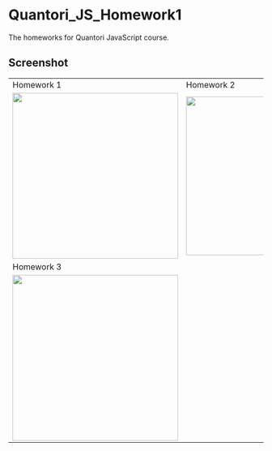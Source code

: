 # Quantori_JS_Homework1

The homeworks for Quantori JavaScript course.

## Screenshot


<link rel="stylesheet" type="text/css" href="style.css">
<table>
    <tr>
    <td>Homework 1</td>
     <td>Homework 2</td>
  </tr>
  <tr>
    <td><img src="https://user-images.githubusercontent.com/85778941/225400485-3b644245-ad7a-4017-9c34-3db8f184f5fa.png" width="327"></td>
    <td><div><img src="https://user-images.githubusercontent.com/85778941/231442133-260d24c1-e97a-4677-93a4-772f975e55e0.png" width="313"></div></td>
    </tr>
    <tr>
    <td>Homework 3</td>

  </tr>
      <td><img src="https://user-images.githubusercontent.com/85778941/231441187-ce87389d-5584-4f05-8402-5806f32a057f.png" width="327"></td>
  <tr>
  
  </tr>
 </table>
